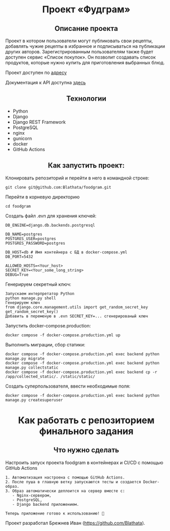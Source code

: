 <h1 align='center'>
  Проект «Фудграм» 
</h1>

<h2 align='center'>
  Описание проекта
</h2>
 Проект в котором пользователи могут публиковать свои рецепты, добавлять чужие рецепты в избранное и подписываться на публикации других авторов. Зарегистрированным пользователям также будет доступен сервис «Список покупок». Он позволит создавать список продуктов, которые нужно купить для приготовления выбранных блюд.

 Проект доступен по [адресу](http://iblat.site)

Документация к API доступна [здесь](http://iblat.site/api/docs/)

<h2 align='center'>
  Технологии
</h2>

- Python  
- Django  
- Django REST Framework  
- PostgreSQL  
- nginx  
- gunicorn  
- docker  
- GitHub Actions 


<h2 align='center'>
  Как запустить проект:
</h2>

Клонировать репозиторий и перейти в него в командной строке:

```
git clone git@github.com:Blathata/foodgram.git
```

Перейти в корневую директорию
```
cd foodgram
```

Создать файл .evn для хранения ключей:

```
DB_ENGINE=django.db.backends.postgresql

DB_NAME=postgres
POSTGRES_USER=postgres
POSTGRES_PASSWORD=postgres

DB_HOST=db # Имя контейнера с БД в docker-compose.yml
DB_PORT=5432

ALLOWED_HOSTS=<Your_host>
SECRET_KEY=<Your_some_long_string>
DEBUG=True
```

Генерируем секретный ключ:

```
Запускаем интерпретатор Python
python manage.py shell
Генерируем ключ
from django.core.management.utils import get_random_secret_key
get_random_secret_key()
Добавить в переменую в .evn SECRET_KEY=... сгенерированый ключ
```

Запустить docker-compose.production:

```
docker compose -f docker-compose.production.yml up
```

Выполнить миграции, сбор статики:

```
docker compose -f docker-compose.production.yml exec backend python manage.py migrate
docker compose -f docker-compose.production.yml exec backend python manage.py collectstatic
docker compose -f docker-compose.production.yml exec backend cp -r /app/collected_static/. /static/static/

```

Создать суперпользователя, ввести необходимые поля:

```
docker compose -f docker-compose.production.yml exec backend python manage.py createsuperuser
```

<h1 align='center'>
  Как работать с репозиторием финального задания
</h1>
<h2 align='center'>
  Что нужно сделать
</h2>

Настроить запуск проекта foodgram в контейнерах и CI/CD с помощью GitHub Actions
```
1. Автоматизация настроена с помощью GitHub Actions.  
2. После пуша в главную ветку запускаются тесты и создается Docker-образ.  
3. Образ автоматически деплоится на сервер вместе с:  
   - Nginx-сервером,  
   - PostgreSQL,  
   - Django backend приложением.  

Теперь приложение готово к использованию! 🚀
```


Проект разработал Брежнев Иван (https://github.com/Blathata).
